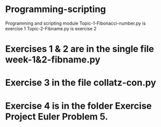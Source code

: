 # Programming-scripting
Programming and scripting module
Topic-1-Fibonacci-number.py is exercise 1
Topic-2-Fibname.py is exercise 2


# Exercises 1 & 2 are in the single file week-1&2-fibname.py
# Exercise 3 in the file collatz-con.py
# Exercise 4 is in the folder Exercise Project Euler Problem 5.
